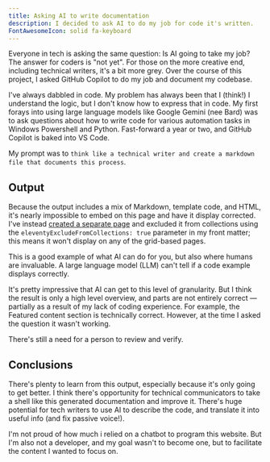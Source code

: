 ```yaml
---
title: Asking AI to write documentation
description: I decided to ask AI to do my job for code it's written.
FontAwesomeIcon: solid fa-keyboard
---
```


Everyone in tech is asking the same question: Is AI going to take my job? The answer for coders is "not yet". For those on the more creative end, including technical writers, it's a bit more grey. Over the course of this project, I asked GitHub Copilot to do my job and document my codebase.

I've always dabbled in code. My problem has always been that I (think!) I understand the logic, but I don't know how to express that in code. My first forays into using large language models like Google Gemini (nee Bard) was to ask questions about how to write code for various automation tasks in Windows Powershell and Python. Fast-forward a year or two, and GitHub Copilot is baked into VS Code.

My prompt was to `think like a technical writer and create a markdown file that documents this process`.

## Output

Because the output includes a mix of Markdown, template code, and HTML, it's nearly impossible to embed on this page and have it display corrected. I've instead [created a separate page](/static-site-transformation/ai-doc-output/) and excluded it from collections using the `eleventyExcludeFromCollections: true` parameter in my front matter; this means it won't display on any of the grid-based pages.

This is a good example of what AI can do for you, but also where humans are invaluable. A large language model (LLM) can't tell if a code example displays correctly.

It's pretty impressive that AI can get to this level of granularity. But I think the result is only a high level overview, and parts are not entirely correct &mdash; partially as a result of my lack of coding experience. For example, the Featured content section is technically correct. However, at the time I asked the question it wasn't working.

There's still a need for a person to review and verify.

## Conclusions

There's plenty to learn from this output, especially because it's only going to get better. I think there's opportunity for technical communicators to take a shell like this generated documentation and improve it. There's huge potential for tech writers to use AI to describe the code, and translate it into useful info (and fix passive voice!).

I'm not proud of how much i relied on a chatbot to program this website. But I'm also not a developer, and my goal wasn't to become one, but to facilitate the content I wanted to focus on.